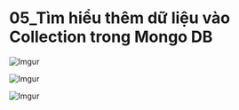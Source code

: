 # 05_Tìm hiểu thêm dữ liệu vào Collection trong Mongo DB 

![Imgur](https://i.imgur.com/dxM0kgK.png)  

![Imgur](https://i.imgur.com/mZti0U8.png)  

![Imgur](https://i.imgur.com/vsVsBrL.png)